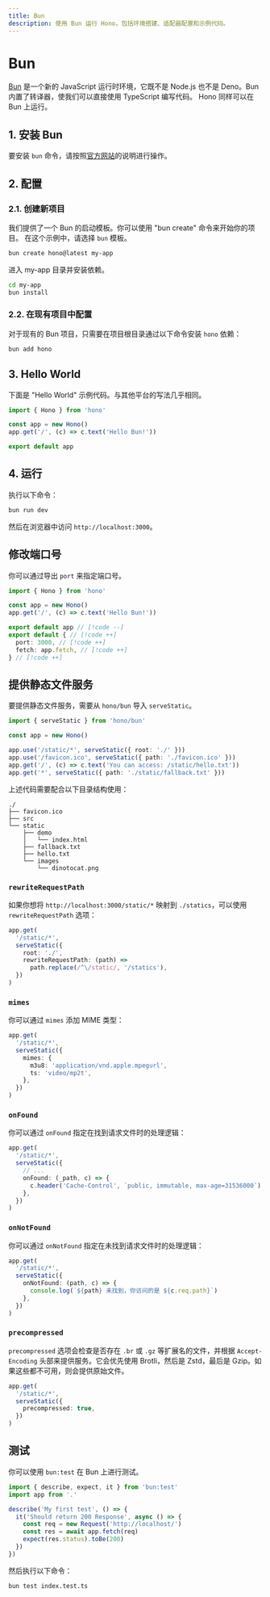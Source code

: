```yaml
---
title: Bun
description: 使用 Bun 运行 Hono，包括环境搭建、适配器配置和示例代码。
---
```

# Bun

[Bun](https://bun.sh) 是一个新的 JavaScript 运行时环境，它既不是 Node.js 也不是 Deno。Bun 内置了转译器，使我们可以直接使用 TypeScript 编写代码。
Hono 同样可以在 Bun 上运行。

## 1. 安装 Bun

要安装 `bun` 命令，请按照[官方网站](https://bun.sh)的说明进行操作。

## 2. 配置

### 2.1. 创建新项目

我们提供了一个 Bun 的启动模板。你可以使用 "bun create" 命令来开始你的项目。
在这个示例中，请选择 `bun` 模板。

```sh
bun create hono@latest my-app
```

进入 my-app 目录并安装依赖。

```sh
cd my-app
bun install
```

### 2.2. 在现有项目中配置

对于现有的 Bun 项目，只需要在项目根目录通过以下命令安装 `hono` 依赖：

```sh
bun add hono
```

## 3. Hello World

下面是 "Hello World" 示例代码。与其他平台的写法几乎相同。

```ts
import { Hono } from 'hono'

const app = new Hono()
app.get('/', (c) => c.text('Hello Bun!'))

export default app
```

## 4. 运行

执行以下命令：

```sh
bun run dev
```

然后在浏览器中访问 `http://localhost:3000`。

## 修改端口号

你可以通过导出 `port` 来指定端口号。

<!-- prettier-ignore -->
```ts
import { Hono } from 'hono'

const app = new Hono()
app.get('/', (c) => c.text('Hello Bun!'))

export default app // [!code --]
export default { // [!code ++]
  port: 3000, // [!code ++]
  fetch: app.fetch, // [!code ++]
} // [!code ++]
```

## 提供静态文件服务

要提供静态文件服务，需要从 `hono/bun` 导入 `serveStatic`。

```ts
import { serveStatic } from 'hono/bun'

const app = new Hono()

app.use('/static/*', serveStatic({ root: './' }))
app.use('/favicon.ico', serveStatic({ path: './favicon.ico' }))
app.get('/', (c) => c.text('You can access: /static/hello.txt'))
app.get('*', serveStatic({ path: './static/fallback.txt' }))
```

上述代码需要配合以下目录结构使用：

```
./
├── favicon.ico
├── src
└── static
    ├── demo
    │   └── index.html
    ├── fallback.txt
    ├── hello.txt
    └── images
        └── dinotocat.png
```

### `rewriteRequestPath`

如果你想将 `http://localhost:3000/static/*` 映射到 `./statics`，可以使用 `rewriteRequestPath` 选项：

```ts
app.get(
  '/static/*',
  serveStatic({
    root: './',
    rewriteRequestPath: (path) =>
      path.replace(/^\/static/, '/statics'),
  })
)
```

### `mimes`

你可以通过 `mimes` 添加 MIME 类型：

```ts
app.get(
  '/static/*',
  serveStatic({
    mimes: {
      m3u8: 'application/vnd.apple.mpegurl',
      ts: 'video/mp2t',
    },
  })
)
```

### `onFound`

你可以通过 `onFound` 指定在找到请求文件时的处理逻辑：

```ts
app.get(
  '/static/*',
  serveStatic({
    // ...
    onFound: (_path, c) => {
      c.header('Cache-Control', `public, immutable, max-age=31536000`)
    },
  })
)
```

### `onNotFound`

你可以通过 `onNotFound` 指定在未找到请求文件时的处理逻辑：

```ts
app.get(
  '/static/*',
  serveStatic({
    onNotFound: (path, c) => {
      console.log(`${path} 未找到，你访问的是 ${c.req.path}`)
    },
  })
)
```

### `precompressed`

`precompressed` 选项会检查是否存在 `.br` 或 `.gz` 等扩展名的文件，并根据 `Accept-Encoding` 头部来提供服务。它会优先使用 Brotli，然后是 Zstd，最后是 Gzip。如果这些都不可用，则会提供原始文件。

```ts
app.get(
  '/static/*',
  serveStatic({
    precompressed: true,
  })
)
```

## 测试

你可以使用 `bun:test` 在 Bun 上进行测试。

```ts
import { describe, expect, it } from 'bun:test'
import app from '.'

describe('My first test', () => {
  it('Should return 200 Response', async () => {
    const req = new Request('http://localhost/')
    const res = await app.fetch(req)
    expect(res.status).toBe(200)
  })
})
```

然后执行以下命令：

```sh
bun test index.test.ts
```